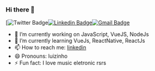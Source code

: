 ### Hi there 👋

[![Twitter Badge]()[![Linkedin Badge]()](https://www.linkedin.com/in/luizpaulogroup/)[![Gmail Badge]()](mailto:luizpaulogroup@gmail.com)

- 🔭 I’m currently working on  JavaScript, VueJS, NodeJs
- 🌱 I’m currently learning VueJs, ReactNative, ReactJs
- 📫 How to reach me: 
[linkedin](https://www.linkedin.com/in/luizpaulogroup/)
- 😄 Pronouns: luizinho
- ⚡ Fun fact: I love music eletronic rsrs
